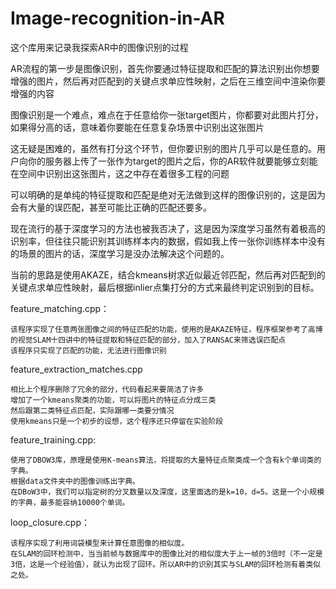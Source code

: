 # Image-recognition-in-AR
这个库用来记录我探索AR中的图像识别的过程

AR流程的第一步是图像识别，首先你要通过特征提取和匹配的算法识别出你想要增强的图片，然后再对匹配到的关键点求单应性映射，之后在三维空间中渲染你要增强的内容

图像识别是一个难点，难点在于任意给你一张target图片，你都要对此图片打分，如果得分高的话，意味着你要能在任意复杂场景中识别出这张图片

这无疑是困难的，虽然有打分这个环节，但你要识别的图片几乎可以是任意的。用户向你的服务器上传了一张作为target的图片之后，你的AR软件就要能够立刻能在空间中识别出这张图片，这之中存在着很多工程的问题

可以明确的是单纯的特征提取和匹配是绝对无法做到这样的图像识别的，这是因为会有大量的误匹配，甚至可能比正确的匹配还要多。

现在流行的基于深度学习的方法也被我否决了，这是因为深度学习虽然有着极高的识别率，但往往只能识别其训练样本内的数据，假如我上传一张你训练样本中没有的场景的图片的话，深度学习是没办法解决这个问题的。


当前的思路是使用AKAZE，结合kmeans树求近似最近邻匹配，然后再对匹配到的关键点求单应性映射，最后根据inlier点集打分的方式来最终判定识别到的目标。

feature_matching.cpp：
    
    该程序实现了任意两张图像之间的特征匹配的功能，使用的是AKAZE特征，程序框架参考了高博的视觉SLAM十四讲中的特征提取和特征匹配的部分，加入了RANSAC来筛选误匹配点
    该程序只实现了匹配的功能，无法进行图像识别

feature_extraction_matches.cpp
    
    相比上个程序删除了冗余的部分，代码看起来要简洁了许多
    增加了一个kmeans聚类的功能，可以将图片的特征点分成三类
    然后跟第二类特征点匹配，实际跟哪一类要分情况
    使用kmeans只是一个初步的设想，这个程序还只停留在实验阶段
    
feature_training.cpp:
    
    使用了DBOW3库，原理是使用K-means算法，将提取的大量特征点聚类成一个含有k个单词类的字典。
    根据data文件夹中的图像训练出字典。
    在DBoW3中，我们可以指定树的分叉数量以及深度，这里面选的是k=10，d=5。这是一个小规模的字典，最多能容纳10000个单词。
    
loop_closure.cpp：
    
    该程序实现了利用词袋模型来计算任意图像的相似度。
    在SLAM的回环检测中，当当前帧与数据库中的图像比对的相似度大于上一帧的3倍时（不一定是3倍，这是一个经验值），就认为出现了回环。所以AR中的识别其实与SLAM的回环检测有着类似之处。
